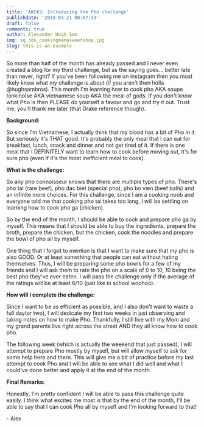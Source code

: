 ```yaml
---
title: 'AKC#3: Introducing the Pho challenge'
publishdate: '2018-03-21 00:07:43'
draft: false
comments: true
author: Alexander Hugh Sam
img: sq_3ds_cookingmamasweetshop.jpg
slug: this-is-an-example
---
```

So more than half of the month has already passed and I never even created a blog for my third challenge, but as the saying goes... better late than never, right? If you've been following me on instagram then you most likely know what my challenge is about (if you aren't then holla @hughsambros). This month I'm learning how to cook pho AKA soupe tonkinoise AKA vietnamese soup AKA the meal of gods. If you don't know what Pho is then PLEASE do yourself a favour and go and try it out. Trust me, you'll thank me later (that Drake reference though).



**Background:**

So since I'm Vietnamese, I actually think that my blood has a bit of Pho in it. But seriously it's THAT good. It's probably the only meal that I can eat for breakfast, lunch, snack and dinner and not get tired of it. If there is one meal that I DEFINITELY want to learn how to cook before moving out, it's for sure pho (even if it's the most inefficient meal to cook).



**What is the challenge:**

So any pho connoisseur knows that there are multiple types of pho. There's pho tai (rare beef), pho dac biet (special pho), pho bo vien (beef balls) and an infinite more choices. For this challenge, since I am a cooking noob and everyone told me that cooking pho tai takes too long, I will be settling on learning how to cook pho ga (chicken).



So by the end of the month, I should be able to cook and prepare pho ga by myself. This means that I should be able to buy the ingredients, prepare the broth, prepare the chicken, but the chicken, cook the noodles and prepare the bowl of pho all by myself.



One thing that I forgot to mention is that I want to make sure that my pho is also GOOD. Or at least something that people can eat without hating themselves. Thus, I will be preparing some pho bowls for a few of my friends and I will ask them to rate the pho on a scale of 0 to 10, 10 being the best pho they've ever eaten. I will pass the challenge only if the average of the ratings will be at least 6/10 (just like in school woohoo).



**How will I complete the challenge:**

Since I want to be as efficient as possible, and I also don't want to waste a full day(or two), I will dedicate my first two weeks in just observing and taking notes on how to make Pho. Thankfully, I still live with my Mom and my grand parents live right across the street AND they all know how to cook pho. 



The following week (which is actually the weekend that just passed), I will attempt to prepare Pho mostly by myself, but will allow myself to ask for some help here and there. This will give me a bit of practice before my last attempt to cook Pho and I will be able to see what I did well and what I could've done better and apply it at the end of the month.



**Final Remarks:**

Honestly, I'm pretty confident I will be able to pass this challenge quite easily. I think what excites me most is that by the end of the month, I'll be able to say that I can cook Pho all by myself and I'm looking forward to that!



\- Alex
